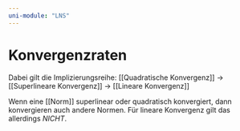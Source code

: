```yaml
---
uni-module: "LNS"
---
```


# Konvergenzraten



Dabei gilt die Implizierungsreihe:
[[Quadratische Konvergenz]] → [[Superlineare Konvergenz]] → [[Lineare Konvergenz]]

Wenn eine [[Norm]] superlinear oder quadratisch konvergiert, dann konvergieren auch andere Normen.
Für lineare Konvergenz gilt das allerdings _NICHT_.
